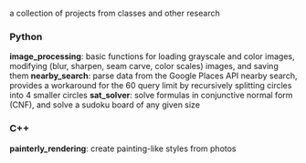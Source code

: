 a collection of projects from classes and other research

### Python 
**image_processing**: basic functions for loading grayscale and color images, modifying (blur, sharpen, seam carve, color scales) images, and saving them
**nearby_search**: parse data from the Google Places API nearby search, provides a workaround for the 60 query limit by recursively splitting circles into 4 smaller circles
**sat_solver**: solve formulas in conjunctive normal form (CNF), and solve a sudoku board of any given size

### C++
**painterly_rendering**: create painting-like styles from photos
